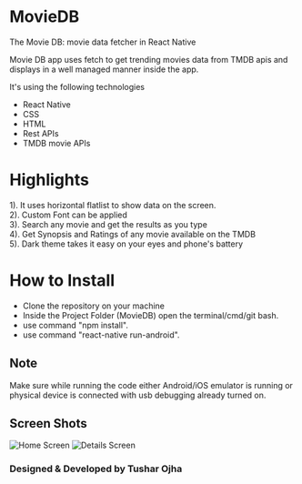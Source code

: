 # MovieDB
The Movie DB: movie data fetcher in React Native

Movie DB app uses fetch to get trending movies data from TMDB apis and displays in a well managed manner inside the app.

It's using the following technologies

- React Native
- CSS
- HTML
- Rest APIs
- TMDB movie APIs

# Highlights 
1). It uses horizontal flatlist to show data on the screen.<br />
2). Custom Font can be applied<br />
3). Search any movie and get the results as you type<br />
4). Get Synopsis and Ratings of any movie available on the TMDB<br />
5). Dark theme takes it easy on your eyes and phone's battery<br />

# How to Install
- Clone the repository on your machine<br />
- Inside the Project Folder (MovieDB) open the terminal/cmd/git bash.<br />
- use command "npm install".<br />
- use command "react-native run-android".<br />

## Note
Make sure while running the code either Android/iOS emulator is running or physical device is connected with usb debugging already turned on.

## Screen Shots

![Home Screen](https://github.com/tusharojha/MovieDB/blob/master/screenshots/1.PNG)
![Details Screen](https://github.com/tusharojha/MovieDB/blob/master/screenshots/2.PNG)

### Designed & Developed by Tushar Ojha
